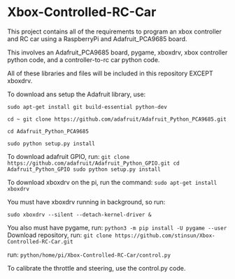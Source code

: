 # Xbox-Controlled-RC-Car
This project contains all of the requirements to program an xbox controller and RC car using a RaspberryPi and Adafruit_PCA9685 board. 

This involves an Adafruit_PCA9685 board, pygame, xboxdrv, xbox controller python code, and a controller-to-rc car python code.

All of these libraries and files will be included in this repository EXCEPT xboxdrv.


To download ans setup the Adafruit library, use:

  `sudo apt-get install git build-essential python-dev`

  `cd ~ git clone https://github.com/adafruit/Adafruit_Python_PCA9685.git`

  `cd Adafruit_Python_PCA9685`

  `sudo python setup.py install`

To download adafruit GPIO, run:
  `git clone https://github.com/adafruit/Adafruit_Python_GPIO.git
  cd Adafruit_Python_GPIO
  sudo python setup.py install`

To download xboxdrv on the pi, run the command: 
  `sudo apt-get install xboxdrv`

You must have xboxdrv running in background, so run:

  `sudo xboxdrv --silent --detach-kernel-driver &`

You also must have pygame, run:
  `python3 -m pip install -U pygame --user`
Download repository, run:
`git clone https://github.com/stinsun/Xbox-Controlled-RC-Car.git`

run: `python/home/pi/Xbox-Controlled-RC-Car/control.py`


To calibrate the throttle and steering, use the control.py code.
